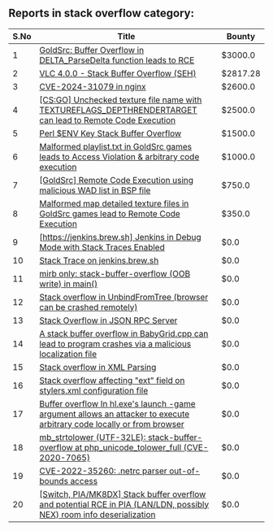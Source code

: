 ## Reports in stack overflow category:
| S.No | Title | Bounty |
| ---- | ----- | ------ |
| 1 | [GoldSrc: Buffer Overflow in DELTA_ParseDelta function leads to RCE](https://hackerone.com/reports/484745) | $3000.0 |
| 2 | [VLC 4.0.0 - Stack Buffer Overflow (SEH)](https://hackerone.com/reports/489102) | $2817.28 |
| 3 | [CVE-2024-31079 in nginx](https://hackerone.com/reports/2526051) | $2600.0 |
| 4 | [[CS:GO] Unchecked texture file name with TEXTUREFLAGS_DEPTHRENDERTARGET can lead to Remote Code Execution](https://hackerone.com/reports/550625) | $2500.0 |
| 5 | [Perl $ENV Key Stack Buffer Overflow](https://hackerone.com/reports/272497) | $1500.0 |
| 6 | [Malformed playlist.txt in GoldSrc games leads to Access Violation & arbitrary code execution](https://hackerone.com/reports/504951) | $1000.0 |
| 7 | [[GoldSrc] Remote Code Execution using malicious WAD list in BSP file](https://hackerone.com/reports/675710) | $750.0 |
| 8 | [Malformed map detailed texture files in GoldSrc games lead to Remote Code Execution](https://hackerone.com/reports/505173) | $350.0 |
| 9 | [[https://jenkins.brew.sh] Jenkins in Debug Mode with Stack Traces Enabled](https://hackerone.com/reports/221833) | $0.0 |
| 10 | [Stack Trace on jenkins.brew.sh](https://hackerone.com/reports/222108) | $0.0 |
| 11 | [mirb only: stack-buffer-overflow (OOB write) in main()](https://hackerone.com/reports/219870) | $0.0 |
| 12 | [Stack overflow in UnbindFromTree (browser can be crashed remotely)](https://hackerone.com/reports/264481) | $0.0 |
| 13 | [Stack Overflow in JSON RPC Server](https://hackerone.com/reports/390499) | $0.0 |
| 14 | [A stack buffer overflow in BabyGrid.cpp can lead to program crashes via a malicious localization file](https://hackerone.com/reports/497255) | $0.0 |
| 15 | [Stack overflow in XML Parsing](https://hackerone.com/reports/480883) | $0.0 |
| 16 | [Stack overflow affecting "ext" field on stylers.xml configuration file](https://hackerone.com/reports/480984) | $0.0 |
| 17 | [Buffer overflow In hl.exe's launch -game argument allows an attacker to execute arbitrary code locally or from browser](https://hackerone.com/reports/832750) | $0.0 |
| 18 | [mb_strtolower (UTF-32LE): stack-buffer-overflow at php_unicode_tolower_full (CVE-2020-7065)](https://hackerone.com/reports/838127) | $0.0 |
| 19 | [CVE-2022-35260: .netrc parser out-of-bounds access](https://hackerone.com/reports/1753224) | $0.0 |
| 20 | [[Switch, PIA/MK8DX] Stack buffer overflow and potential RCE in PIA (LAN/LDN, possibly NEX) room info deserialization](https://hackerone.com/reports/2611669) | $0.0 |